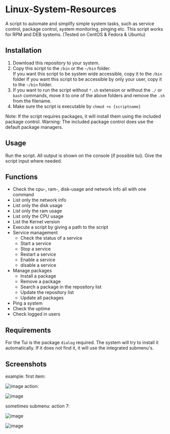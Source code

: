 # Linux-System-Resources
A script to automate and simplify simple system tasks, such as service control, package control, system monitoring,
pinging etc.
This script works for RPM and DEB systems. (Tested on CentOS & Fedora & Ubuntu)

## Installation
<ol>
<li>Download this repository to your system.</li>
  <li>Copy this script to the <code>/bin</code> or the <code>~/bin</code> folder.</li>
  If you want this script to be system wide accessible, copy it to the <code>/bin</code> folder
  If you want this script to be accessible by only your user, copy it to the <code>~/bin</code> folder.

  <li>If you want to run the script without <code>*.sh</code> extension or without the <code>./</code> or <code>bash</code> commands, move it to one of the above folders and remove the <code>.sh</code> from the filename.
<li>Make sure the script is executable by <code>chmod +x {scriptname}</code></li>
</ol>

Note: If the script requires packages, it will install them using the included package control.
Warning: The included package control does use the default package managers.

## Usage

Run the script. All output is shown on the console (if possible tui). 
Give the script input where needed.

## Functions
<ul>
<li>Check the cpu-, ram-, disk-usage and network info all with one command</li>
<li>List only the network info</li>
<li>List only the disk usage</li>
<li>List only the ram usage</li> 
<li>List only the CPU usage</li>
<li>List the Kernel version</li>
<li>Execute a script by giving a path to the script</li>
<li>Service management
<ul>
<li>Check the status of a service</li>
<li>Start a service</li>
<li>Stop a service</li>
<li>Restart a service</li>
<li>Enable a service</li>
<li>disable a service</li>
</ul>
</li>
<li> Manage packages
<ul>
<li>Install a package</li>
<li>Remove a package</li>
<li>Search a package in the repository list</li>
<li>Update the repository list</li>
<li>Update all packages</li>
</ul>
</li>

<li>Ping a system</li>
<li>Check the uptime</li>
<li>Check logged in users</li>

</ul>

## Requirements
For the Tui is the package <code>dialog</code> required. The system will try to install it automatically. If it does not find it, it will use the integrated submenu's.

## Screenshots
example: first item:

![image](https://user-images.githubusercontent.com/73343961/120112174-09855700-c175-11eb-92ee-983fdb13529c.png)
action:

![image](https://user-images.githubusercontent.com/73343961/120112189-1a35cd00-c175-11eb-9c23-186112ff89b3.png)

sometimes submenu: action 7:

![image](https://user-images.githubusercontent.com/73343961/120112200-29b51600-c175-11eb-94af-26f181026806.png)

![image](https://user-images.githubusercontent.com/73343961/120112209-30438d80-c175-11eb-81dd-687ba150dea1.png)







